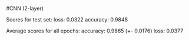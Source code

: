 #CNN (2-layer)

  Scores for test set:
    loss: 0.0322
    accuracy: 0.9848
  
  Average scores for all epochs:
    accuracy: 0.9865 (+- 0.0176)
    loss: 0.0377
